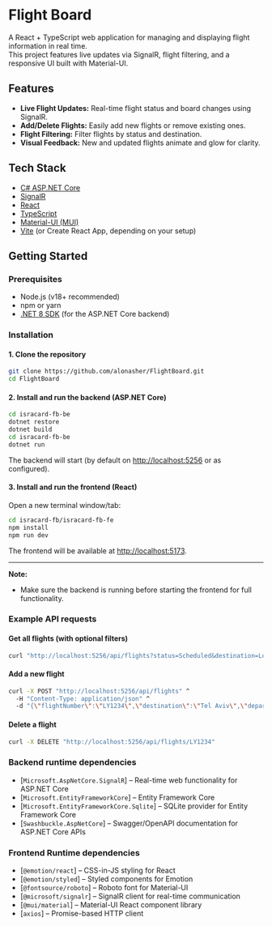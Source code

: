 # Flight Board

A React + TypeScript web application for managing and displaying flight information in real time.  
This project features live updates via SignalR, flight filtering, and a responsive UI built with Material-UI.

## Features

- **Live Flight Updates:** Real-time flight status and board changes using SignalR.
- **Add/Delete Flights:** Easily add new flights or remove existing ones.
- **Flight Filtering:** Filter flights by status and destination.
- **Visual Feedback:** New and updated flights animate and glow for clarity.

## Tech Stack

- [C# ASP.NET Core](https://learn.microsoft.com/en-us/aspnet/core/introduction-to-aspnet-core)
- [SignalR](https://learn.microsoft.com/en-us/aspnet/core/signalr/introduction)
- [React](https://react.dev/)
- [TypeScript](https://www.typescriptlang.org/)
- [Material-UI (MUI)](https://mui.com/)
- [Vite](https://vitejs.dev/) (or Create React App, depending on your setup)

## Getting Started

### Prerequisites

- Node.js (v18+ recommended)
- npm or yarn
- [.NET 8 SDK](https://dotnet.microsoft.com/download/dotnet/8.0) (for the ASP.NET Core backend)

### Installation

#### 1. Clone the repository

```bash
git clone https://github.com/alonasher/FlightBoard.git
cd FlightBoard
```

#### 2. Install and run the **backend** (ASP.NET Core)

```bash
cd isracard-fb-be
dotnet restore
dotnet build
cd isracard-fb-be
dotnet run
```

The backend will start (by default on [http://localhost:5256](http://localhost:5256) or as configured).

#### 3. Install and run the **frontend** (React)

Open a new terminal window/tab:

```bash
cd isracard-fb/isracard-fb-fe
npm install
npm run dev
```

The frontend will be available at [http://localhost:5173](http://localhost:5173).

---

**Note:**  
- Make sure the backend is running before starting the frontend for full functionality.

### Example API requests

#### Get all flights (with optional filters)
```bash
curl "http://localhost:5256/api/flights?status=Scheduled&destination=London"
```

#### Add a new flight
```bash
curl -X POST "http://localhost:5256/api/flights" ^
  -H "Content-Type: application/json" ^
  -d "{\"flightNumber\":\"LY1234\",\"destination\":\"Tel Aviv\",\"departureTime\":\"2025-06-12T15:30:00\",\"gate\":\"B1\",\"flightStatus\":\"Scheduled\"}"
```

#### Delete a flight
```bash
curl -X DELETE "http://localhost:5256/api/flights/LY1234"
```

### Backend runtime dependencies

- [`Microsoft.AspNetCore.SignalR`] – Real-time web functionality for ASP.NET Core
- [`Microsoft.EntityFrameworkCore`] – Entity Framework Core
- [`Microsoft.EntityFrameworkCore.Sqlite`] – SQLite provider for Entity Framework Core
- [`Swashbuckle.AspNetCore`] – Swagger/OpenAPI documentation for ASP.NET Core APIs

### Frontend Runtime dependencies

- [`@emotion/react`] – CSS-in-JS styling for React
- [`@emotion/styled`] – Styled components for Emotion
- [`@fontsource/roboto`] – Roboto font for Material-UI
- [`@microsoft/signalr`] – SignalR client for real-time communication
- [`@mui/material`] – Material-UI React component library
- [`axios`] – Promise-based HTTP client


